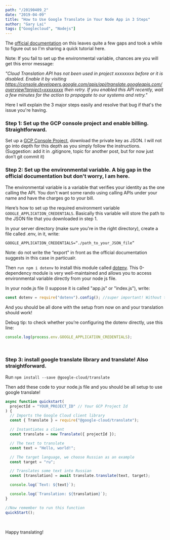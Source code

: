 ```yaml
---
path: "/20190409_2"
date: "2019-04-09"
title: "How to Use Google Translate in Your Node App in 3 Steps"
author: "Gary Lai"
tags: ["Googlecloud", "Nodejs"]
---
```


The <a href="https://cloud.google.com/translate/docs/quickstart-client-libraries" class="inPage">official documentation</a> on this leaves quite a few gaps and took a while to figure out so I'm sharing a quick tutorial here.

Note: If you fail to set up the environmental variable, chances are you will get this error message:<br />

<i>"Cloud Translation API has not been used in project xxxxxxxx before or it is disabled. Enable it by visiting https://console.developers.google.com/apis/api/translate.googleapis.com/overview?project=xxxxxxxx then retry. If you enabled this API recently, wait a few minutes for the action to propagate to our systems and retry."</i>

Here I will explain the 3 major steps easily and resolve that bug if that's the issue you're having. <i class="em em-face_with_cowboy_hat"></i>

<h3>Step 1: Set up the GCP console project and enable billing. Straightforward. </h3>

Set up a <a href="https://console.cloud.google.com/" class="inPage">GCP Console Project</a>, download the private key as JSON. I will not go into depth for this depth as you simply follow the instructions. (Suggestion: add it in .gitignore, topic for another post, but for now just don’t git commit it)

<h3>Step 2: Set up the environmental variable. A big gap in the official documentation but don't worry, I am here.</h3>

The environmental variable is a variable that verifies your identity as the one calling the API. You don't want some rando using calling APIs under your name and have the charges go to your bill.

Here’s how to set up the required environment variable `GOOGLE_APPLICATION_CREDENTIALS`. Basically this variable will store the path to the JSON file that you downloaded in step 1.

In your server directory (make sure you're in the right directory), create a file called .env, in it, write:

```
GOOGLE_APPLICATION_CREDENTIALS=“./path_to_your_JSON_file”
```

Note: do not write the “export" in front as the official documentation suggests in this case in particualr.

Then `run npm i dotenv` to install this module called <a href="https://github.com/motdotla/dotenv" class="inPage">dotenv</a>. This 0-dependency module is very well-maintained and allows you to access environmental variable directly from your node js file.

In your node.js file (I suppose it is called "app.js" or "index.js"), write:

```javascript
const dotenv = require("dotenv").config(); //super important! Without this line, your Translation API call won’t work because you won’t be able to properly access the .env.
```

And you should be all done with the setup from now on and your translation should work! <i class="em em-white_check_mark"></i>

Debug tip: to check whether you’re configuring the dotenv directly, use this line:

```javascript
console.log(process.env.GOOGLE_APPLICATION_CREDENTIALS);
```

<br/>

<h3>Step 3: install google translate library and translate! Also straightforward.</h3>

Run `npm install --save @google-cloud/translate`

Then add these code to your node.js file and you should be all setup to use google translate!

```javascript
async function quickstart(
  projectId = "YOUR_PROJECT_ID" // Your GCP Project Id
) {
  // Imports the Google Cloud client library
  const { Translate } = require("@google-cloud/translate");

  // Instantiates a client
  const translate = new Translate({ projectId });

  // The text to translate
  const text = "Hello, world!";

  // The target language, we choose Russian as an example
  const target = "ru";

  // Translates some text into Russian
  const [translation] = await translate.translate(text, target);

  console.log(`Text: ${text}`);

  console.log(`Translation: ${translation}`);
}

//Now remember to run this function
quickStart();
```

<br/>

Happy translating! <i class="em em-slightly_smiling_face"></i>
